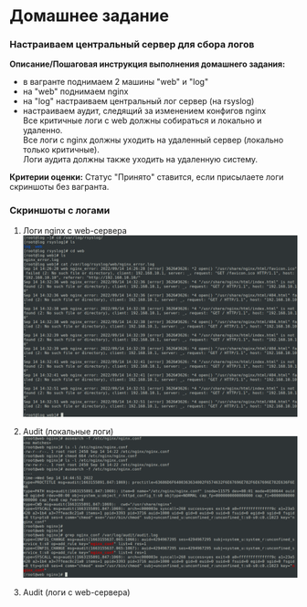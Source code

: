 # Домашнее задание
### Настраиваем центральный сервер для сбора логов

**Описание/Пошаговая инструкция выполнения домашнего задания:**  
- в вагранте поднимаем 2 машины "web" и "log"  
- на "web" поднимаем nginx  
- на "log" настраиваем центральный лог сервер (на rsyslog)  
- настраиваем аудит, следящий за изменением конфигов nginx  
Все критичные логи с web должны собираться и локально и удаленно.  
Все логи с nginx должны уходить на удаленный сервер (локально только критичные).  
Логи аудита должны также уходить на удаленную систему.  

**Критерии оценки:** 
Статус "Принято" ставится, если присылаете логи скриншоты без вагранта.

### Скриншоты с логами

1. Логи nginx с web-сервера  
![](https://github.com/remizovk/collecting_logs/blob/e219ab4a998d68b1b5caa9877eec9b7416aa39ed/jpg/%D0%A1%D0%BD%D0%B8%D0%BC%D0%BE%D0%BA%20%D1%8D%D0%BA%D1%80%D0%B0%D0%BD%D0%B0%20%D0%BE%D1%82%202022-09-14%2014-34-20.png)  

2. Audit (локальные логи)  
![](https://github.com/remizovk/collecting_logs/blob/08f236829018c0d4236f2420464a6ac4de0ca9eb/jpg/%D0%A1%D0%BD%D0%B8%D0%BC%D0%BE%D0%BA%20%D1%8D%D0%BA%D1%80%D0%B0%D0%BD%D0%B0%20%D0%BE%D1%82%202022-09-14%2014-45-48.png)  

3. Audit (логи с web-сервера)  
